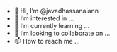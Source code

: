 - 👋 Hi, I’m @javadhassanaiann
- 👀 I’m interested in ...
- 🌱 I’m currently learning ...
- 💞️ I’m looking to collaborate on ...
- 📫 How to reach me ...

<!---
javadhassanaiann/javadhassanaiann is a ✨ special ✨ repository because its `README.md` (this file) appears on your GitHub profile.
You can click the Preview link to take a look at your changes.
--->

